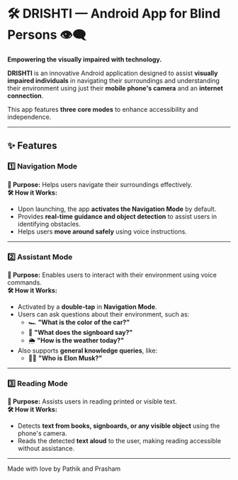 # 🛠️ **DRISHTI — Android App for Blind Persons** 👁️‍🗨️  
**Empowering the visually impaired with technology.**

**DRISHTI** is an innovative Android application designed to assist **visually impaired individuals** in navigating their surroundings and understanding their environment using just their **mobile phone's camera** and an **internet connection**.

This app features **three core modes** to enhance accessibility and independence.

---

## **✨ Features**
### **1️⃣ Navigation Mode**  
**🎯 Purpose:** Helps users navigate their surroundings effectively.  
**🛠️ How it Works:**  
- Upon launching, the app **activates the Navigation Mode** by default.  
- Provides **real-time guidance and object detection** to assist users in identifying obstacles.  
- Helps users **move around safely** using voice instructions.

---

### **2️⃣ Assistant Mode**  
**🎯 Purpose:** Enables users to interact with their environment using voice commands.  
**🛠️ How it Works:**  
- Activated by a **double-tap** in **Navigation Mode**.  
- Users can ask questions about their environment, such as:  
  - 🏎️ **"What is the color of the car?"**  
  - 🏪 **"What does the signboard say?"**  
  - 🌦️ **"How is the weather today?"**  
- Also supports **general knowledge queries**, like:  
  - 👨‍🚀 **"Who is Elon Musk?"**  

---

### **3️⃣ Reading Mode**  
**🎯 Purpose:** Assists users in reading printed or visible text.  
**🛠️ How it Works:**  
- Detects **text from books, signboards, or any visible object** using the phone's camera.  
- Reads the detected **text aloud** to the user, making reading accessible without assistance.

---
Made with love by Pathik and Prasham
